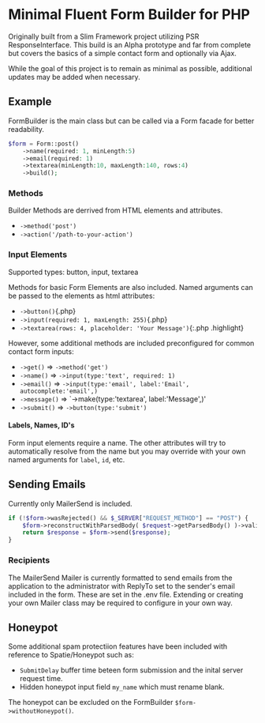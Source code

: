 # Minimal Fluent Form Builder for PHP

Originally built from a Slim Framework project utilizing PSR ResponseInterface. This build is an Alpha prototype and far from complete but covers the basics of a simple contact form and optionally via Ajax. 

While the goal of this project is to remain as minimal as possible, additional updates may be added when necessary.


## Example

FormBuilder is the main class but can be called via a Form facade for better readability.

```php
$form = Form::post()
    ->name(required: 1, minLength:5)
    ->email(required: 1)
    ->textarea(minLength:10, maxLength:140, rows:4)
    ->build();
```

### Methods

Builder Methods are derrived from HTML elements and attributes. 
- `->method('post')`
- `->action('/path-to-your-action')`

### Input Elements

Supported types: button, input, textarea

Methods for basic Form Elements are also included. Named arguments can be passed to the elements as html attributes:
- `->button()`{.php}
- `->input(required: 1, maxLength: 255)`{.php}
- `->textarea(rows: 4, placeholder: 'Your Message')`{:.php .highlight}

However, some additional methods are included preconfigured for common contact form inputs:
- `->get()` => `->method('get')`
- `->name()` => `->input(type:'text', required: 1)`
- `->email()` => `->input(type:'email', label:'Email', autocomplete:'email',)`
- `->message()` => `->make(type:'textarea', label:'Message',)'
- `->submit()` => `->button(type:'submit')`

#### Labels, Names, ID's

Form input elements require a name. The other attributes will try to automatically resolve from the name but you may override with your own named arguments for `label`, `id`, etc. 

## Sending Emails

Currently only MailerSend is included.

```php
if (!$form->wasRejected() && $_SERVER["REQUEST_METHOD"] == "POST") {
    $form->reconstructWithParsedBody( $request->getParsedBody() )->validates();
    return $response = $form->send($response);
}
```

### Recipients

The MailerSend Mailer is currently formatted to send emails from the application to the administrator with ReplyTo set to the sender's email included in the form. These are set in the .env file. Extending or creating your own Mailer class may be required to configure in your own way.

## Honeypot

Some additional spam protectiion features have been included with reference to Spatie/Honeypot such as:

- `SubmitDelay` buffer time beteen form submission and the inital server request time. 
- Hidden honeypot input field `my_name` which must rename blank.

The honeypot can be excluded on the FormBuilder `$form->withoutHoneypot()`.